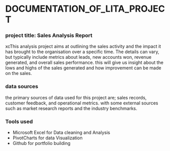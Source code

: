 # DOCUMENTATION_OF_LITA_PROJECT

### project title: Sales Analysis Report

xcThis analysis project aims at outlining the sales activity and the impact it has brought to the organisation over a specific time. The details can vary, but typically include metrics about leads, new accounts won, revenue generated, and overall sales performance. this will give us insight about the lows and highs of the sales generated and how improvement can be made on the sales.

### data sources
the primary sources of data used for this project are;  sales records, customer feedback, and operational metrics. with some external sources such as market research reports and the industry benchmarks.

### Tools used
- Microsoft Excel for Data cleaning and Analysis
- PivotCharts for data Visualization
- Github for portfolio building

